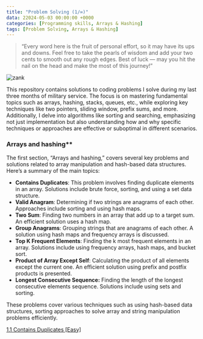 ```yaml
---
title: "Problem Solving (1/∞)"
data: 22024-05-03 00:00:00 +0000
categories: [Programming skills, Arrays & Hashing]
tags: [Problem Solving, Arrays & Hashing]
---
```


> “Every word here is the fruit of personal effort, so it may have its ups and downs. Feel free to take the pearls of wisdom and add your two cents to smooth out any rough edges. Best of luck — may you hit the nail on the head and make the most of this journey!” 

![zank](https://miro.medium.com/v2/resize:fit:640/format:webp/1*p9EPbQWwmq-75miWqsbWFg.jpeg)

This repository contains solutions to coding problems I solve during my last three months of military service. The focus is on mastering fundamental topics such as arrays, hashing, stacks, queues, etc., while exploring key techniques like two pointers, sliding window, prefix sums, and more. Additionally, I delve into algorithms like sorting and searching, emphasizing not just implementation but also understanding how and why specific techniques or approaches are effective or suboptimal in different scenarios. <br>

### Arrays and hashing**
The first section, “Arrays and hashing,” covers several key problems and solutions related to array manipulation and hash-based data structures. Here’s a summary of the main topics:
- **Contains Duplicates**: This problem involves finding duplicate elements in an array. Solutions include brute force, sorting, and using a set data structure.
- **Valid Anagram**: Determining if two strings are anagrams of each other. Approaches include sorting and using hash maps.
- **Two Sum**: Finding two numbers in an array that add up to a target sum. An efficient solution uses a hash map.
- **Group Anagrams**: Grouping strings that are anagrams of each other. A solution using hash maps and frequency arrays is discussed.
- **Top K Frequent Elements**: Finding the k most frequent elements in an array. Solutions include using frequency arrays, hash maps, and bucket sort.
- **Product of Array Except Self**: Calculating the product of all elements except the current one. An efficient solution using prefix and postfix products is presented.
- **Longest Consecutive Sequence:** Finding the length of the longest consecutive elements sequence. Solutions include using sets and sorting.

These problems cover various techniques such as using hash-based data structures, sorting approaches to solve array and string manipulation problems efficiently.

[1.1 Contains Duplicates [Easy]](https://leetcode.com/problems/contains-duplicate/)

